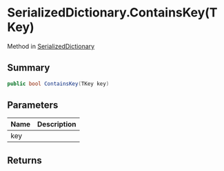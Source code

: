 # SerializedDictionary.ContainsKey(TKey)

Method in [SerializedDictionary](/api/csharp/yarn.unity.serializeddictionary.md)

## Summary



```csharp
public bool ContainsKey(TKey key)
```

## Parameters

|Name|Description|
|:---|:---|
|key||

## Returns



